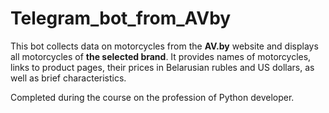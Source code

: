 # Telegram_bot_from_AVby
This bot collects data on motorcycles from the __AV.by__ website and displays all motorcycles of __the selected brand__.
It provides names of motorcycles, links to product pages, their prices in Belarusian rubles and US dollars, 
as well as brief characteristics.

Completed during the course on the profession of Python developer.
